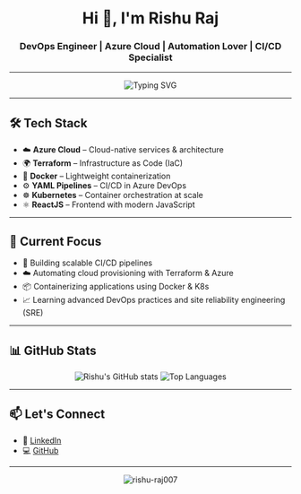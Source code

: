 <h1 align="center">Hi 👋, I'm Rishu Raj</h1>
<h3 align="center">DevOps Engineer | Azure Cloud | Automation Lover | CI/CD Specialist</h3>

---

<p align="center">
  <img src="https://readme-typing-svg.herokuapp.com?font=Fira+Code&weight=500&size=22&pause=1000&center=true&vCenter=true&width=435&lines=DevOps+Enthusiast;Cloud-Native+Learner;Infrastructure+as+Code+%F0%9F%92%BB;CI%2FCD+Pipeline+Builder;Kubernetes+%7C+Terraform+%7C+Azure+Fan" alt="Typing SVG" />
</p>

---

## 🛠️ Tech Stack

- ☁️ **Azure Cloud** – Cloud-native services & architecture
- 🌍 **Terraform** – Infrastructure as Code (IaC)
- 🐳 **Docker** – Lightweight containerization
- ⚙️ **YAML Pipelines** – CI/CD in Azure DevOps
- ☸️ **Kubernetes** – Container orchestration at scale
- ⚛️ **ReactJS** – Frontend with modern JavaScript

---

## 🔭 Current Focus

- 🔧 Building scalable CI/CD pipelines
- ☁️ Automating cloud provisioning with Terraform & Azure
- 📦 Containerizing applications using Docker & K8s
- 📈 Learning advanced DevOps practices and site reliability engineering (SRE)

---

## 📊 GitHub Stats

<p align="center">
  <img src="https://github-readme-stats.vercel.app/api?username=rishu-raj007&show_icons=true&theme=radical" alt="Rishu's GitHub stats" />
  <img src="https://github-readme-stats.vercel.app/api/top-langs/?username=rishu-raj007&layout=compact&theme=radical" alt="Top Languages" />
</p>

---

## 📫 Let's Connect

- 🔗 [LinkedIn](https://www.linkedin.com/in/rishu-ravi-raj)
- 💻 [GitHub](https://github.com/rishu-raj007)

---

<p align="center">
  <img src="https://komarev.com/ghpvc/?username=rishu-raj007&label=Profile+Views&color=blueviolet&style=flat" alt="rishu-raj007" />
</p>
